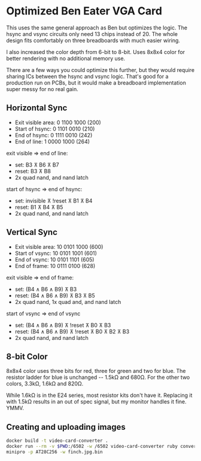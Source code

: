 # Optimized Ben Eater VGA Card

This uses the same general approach as Ben but optimizes the logic.
The hsync and vsync circuits only need 13 chips instead of 20.  The
whole design fits comfortably on three breadboards with much easier
wiring.

I also increased the color depth from 6-bit to 8-bit.  Uses 8x8x4
color for better rendering with no additional memory use.

There are a few ways you could optimize this further, but they would
require sharing ICs between the hsync and vsync logic.  That's good
for a production run on PCBs, but it would make a breadboard
implementation super messy for no real gain.

## Horizontal Sync

* Exit visible area: 0 1100 1000 (200)
* Start of hsync:    0 1101 0010 (210)
* End of hsync:      0 1111 0010 (242)
* End of line:       1 0000 1000 (264)

exit visible => end of line:
  * set: B3 ⊼ B6 ⊼ B7
  * reset: B3 ⊼ B8
  * 2x quad nand, and nand latch

start of hsync => end of hsync:
  * set: invisible ⊼ !reset ⊼ B1 ⊼ B4
  * reset: B1 ⊼ B4 ⊼ B5
  * 2x quad nand, and nand latch

## Vertical Sync

* Exit visible area: 10 0101 1000 (600)
* Start of vsync:    10 0101 1001 (601)
* End of vsync:      10 0101 1101 (605)
* End of frame:      10 0111 0100 (628)

exit visible => end of frame:
  * set: (B4 ∧ B6 ∧ B9) ⊼ B3
  * reset: (B4 ∧ B6 ∧ B9) ⊼ B3 ⊼ B5
  * 2x quad nand, 1x quad and, and nand latch

start of vsync => end of vsync
  * set: (B4 ∧ B6 ∧ B9) ⊼ !reset ⊼ B0 ⊼ B3
  * reset: (B4 ∧ B6 ∧ B9) ⊼ !reset ⊼ B0 ⊼ B2 ⊼ B3
  * 2x quad nand, and nand latch

## 8-bit Color

8x8x4 color uses three bits for red, three for green and two for blue.
The resistor ladder for blue is unchanged -- 1.5kΩ and 680Ω.  For the
other two colors, 3.3kΩ, 1.6kΩ and 820Ω.

While 1.6kΩ is in the E24 series, most resistor kits don't have it.
Replacing it with 1.5kΩ results in an out of spec signal, but my
monitor handles it fine.  YMMV.

## Creating and uploading images

```bash
docker build -t video-card-converter .
docker run --rm -v $PWD:/6502 -w /6502 video-card-converter ruby convert.rb finch.jpg
minipro -p AT28C256 -w finch.jpg.bin
```
